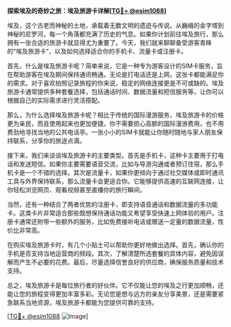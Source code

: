 **探索埃及的奇妙之旅：埃及旅游卡详解[[TG💪+ @esim1088](https://t.me/s/esim1088)]**

埃及，这个古老而神秘的土地，承载着无数文明的遗迹与传说。从巍峨的金字塔到神秘的尼罗河，每一个角落都充满了历史的气息。如果你计划前往埃及旅行，那么拥有一张合适的旅游卡就显得尤为重要了。今天，我们就来聊聊备受游客青睐的“埃及旅游卡”，以及如何选择适合你的手机卡、流量卡或注册卡。

首先，什么是埃及旅游卡呢？简单来说，它是一种专为游客设计的SIM卡服务，旨在帮助游客在埃及期间保持通讯畅通。无论是打电话还是上网，这张卡都能满足你的需求。对于喜欢拍照记录旅程的你来说，稳定的网络连接更是不可或缺的。埃及旅游卡通常提供多种套餐选择，包括通话时间、数据流量和短信服务等，让你可以根据自己的实际需求进行灵活搭配。

那么，为什么选择埃及旅游卡呢？相比于传统的国际漫游服务，埃及旅游卡的价格更为亲民，而且使用起来也更加便捷。你不需要担心高额的国际漫游费用，也不用费劲地寻找当地的公共电话亭。一张小小的SIM卡就能让你随时随地与家人朋友保持联系，分享你的旅途点滴。

接下来，我们来谈谈埃及旅游卡的主要类型。首先是手机卡，这种卡主要用于打电话和发送短信。如果你主要需要语音交流，比如与导游沟通或者预订住宿，那么手机卡是一个不错的选择。其次是流量卡，如果你更倾向于通过社交媒体或即时通讯工具与外界保持联系，那么流量卡会更适合你。它能够提供高速的互联网连接，让你轻松浏览网页、观看视频甚至直播你的旅行瞬间。

当然，还有一种结合了两者优势的注册卡，即支持语音通话和数据流量的多功能卡。这类卡片非常适合那些既想保持通话功能又希望享受快速上网体验的用户。注册卡通常还附带一些额外的服务，比如免费接听电话或赠送一定量的数据流量，性价比非常高。

在购买埃及旅游卡时，有几个小贴士可以帮助你更好地做出选择。首先，确认你的手机是否支持当地运营商的频段。其次，了解清楚所选套餐的具体内容，避免因误解而产生不必要的花费。最后，尽量选择信誉良好的供应商，确保服务质量和技术支持。

总之，埃及旅游卡是每位旅行者的好伙伴。它不仅能让您的埃及之行更加顺畅，还能让您的旅程变得更加丰富多彩。无论您是想与远方的亲友分享美景，还是需要紧急联系当地资源，埃及旅游卡都能为您提供可靠的支持。

[[TG💪+ @esim1088](https://t.me/s/esim1088) ![Image](https://i.postimg.cc/4NQfJmqS/Snipaste-2025-05-13-00-14-12.png)]